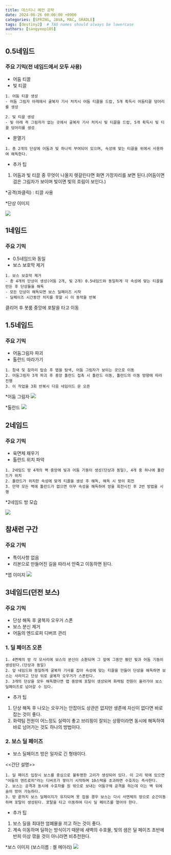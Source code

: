 ```yaml
---
title: 데스티니 예언 공략
date: 2024-06-26 00:00:00 +0900
categories: [SPRING, JAVA, MAC, GRADLE]
tags: [destiny2]  # TAG names should always be lowercase
authors: [sangyeop105]
---
```


## 0.5네임드

### 주요 기믹(전 네임드에서 모두 사용)
- 어둠 티끌
- 빛 티끌

```
1. 어둠 티끌 생성
- 어둠 그림자 아래에서 굴복자 기사 처치시 어둠 티끌을 드랍, 5개 획득시 어둠티끌 덩어리를 생성

2. 빛 티끌 생성
- 빛 아래 즉 그림자가 없는 곳에서 굴복자 기사 처치시 빛 티끌을 드랍, 5개 획득시 빛 티끌 덩어리를 생성
```
- 문열기

```
1. 총 2개의 단상에 어둠과 빛 하나씩 부여되어 있으며, 속성에 맞는 티끌을 위에서 사용하여 해독한다. 
```
* 추가 팁
1. 어둠과 빛 티끌 중 무엇이 나올지 헷갈린다면 화면 가장자리를 보면 된다.(어둠이면 검은 그림자가 보이며 빛이면 빛의 흐림이 보인다.)

*공격(좌클릭) : 티끌 사용

*단상 이미지

![](https://img1.daumcdn.net/thumb/R1280x0/?scode=mtistory2&fname=https%3A%2F%2Fblog.kakaocdn.net%2Fdn%2FcNFrEK%2FbtsIboyd6bi%2FqIcv5k3yfm99QVcv6lSuAK%2Fimg.jpg)


## 1네임드

### 주요 기믹
- 0.5네임드와 동일
- 보스 보호막 제거

```
1. 보스 보호막 제거
- 총 4개의 단상이 생성(어둠 2개, 빛 2개) 0.5네임드와 동일하게 각 속성에 맞는 티끌을 만든 후 단상들을 해독
- 모든 단상이 해독되면 보스 딜페이즈 시작
- 딜페이즈 시간동안 처지를 못할 시 이 동작을 반복
```
클리어 후 봇룸 중앙에 포탈을 타고 이동

## 1.5네임드

### 주요 기믹
- 어둠그림자 파괴
- 톨란드 따라가기

```
1. 참새 및 잠자리 탑승 후 맵을 탐색, 어둠 그림자가 보이는 곳으로 이동
2. 어둠그림자 3개 파괴 후 중앙 톨란드 접촉 시 톨란드 이동, 톨란드의 이동 방향에 따라 진행
3. 이 작업을 3회 반복시 다음 네임이드 문 오픈
```

*어둠 그림자
![](https://img1.daumcdn.net/thumb/R1280x0/?scode=mtistory2&fname=https%3A%2F%2Fblog.kakaocdn.net%2Fdn%2FdmSD3u%2FbtsIbkwhydF%2FELKHivT5UAIkI1kWZcCJxK%2Fimg.png)

*톨란드
![](https://img1.daumcdn.net/thumb/R1280x0/?scode=mtistory2&fname=https%3A%2F%2Fblog.kakaocdn.net%2Fdn%2Fnlakn%2FbtsIcSLOB6j%2FjK7W9O7bja9rGHLl3IGiq1%2Fimg.png)

## 2네임드

### 주요 기믹
- 육면체 채우기
- 톨란드 위치 파악

```
1. 2네임드 방 4개의 벽 중앙에 빛과 어둠 기둥이 생성(단상과 동일), 4개 중 하나에 톨란드가 위치
2. 톨란드가 위치한 속성에 맞게 티끌을 생성 후 해독, 해독 시 방이 회전
3. 만약 모든 벽에 톨란드가 없으면 아무 속성을 해독하여 방을 회전시킨 후 2번 방법을 시행
```
*2네임드 방 모습

![](https://img1.daumcdn.net/thumb/R1280x0/?scode=mtistory2&fname=https%3A%2F%2Fblog.kakaocdn.net%2Fdn%2FcH0fgg%2FbtsIcRsDcAI%2FMTesCCFiIp58Ff3gUoM3dk%2Fimg.webp)

## 참새런 구간

### 주요 기믹
- 특이사항 없음
- 리본으로 만들어진 길을 따라서 안죽고 이동하면 된다.

*맵 이미지
![](https://img1.daumcdn.net/thumb/R1280x0/?scode=mtistory2&fname=https%3A%2F%2Fblog.kakaocdn.net%2Fdn%2Fdu0iHh%2FbtsIbpYvUll%2FIYIWDCHOgD5mkHk3zotPGK%2Fimg.webp)

## 3네임드(던전 보스)

### 주요 기믹
- 단상 해독 후 굴복자 오우거 스폰
- 보스 분신 제거
- 어둠의 엔드로피 디버프 관리

### 1. 딜 페이즈 오픈

```
1. 4면체의 방 각 모서리에 보스의 분신이 소환되며 그 앞에 그동안 봤던 빛과 어둠 기둥이 생성된다.(단상과 동일)
2. 앞 네임드와 동일하게 굴복자 기사를 잡아 속성에 맞는 티끌을 만들어 단상을 해독하면 보스는 사라지고 단상 뒤로 굴복자 오우거가 스폰된다.
3. 3개의 단상을 모두 해독했다면 맵 중앙에 포탈이 생성되며 화력팀 전원이 올라가야 보스 딜페이즈로 넘어갈 수 있다.
```
* 추가 팁
1. 단상 해독 후 나오는 오우거는 안잡아도 상관은 없지만 생존에 자신이 없다면 바로 잡는 것이 좋다.
2. 화력팀 전원이 어느정도 실력이 좋고 브리핑이 잘되는 상황이라면 동시에 해독하여 바로 넘어가는 것도 하나의 방법이다.


### 2. 보스 딜 페이즈

- 보스 딜페이즈 방은 일자로 긴 형태이다.

<<간단 설명>>

```
1. 딜 페이즈 입장시 보스를 중심으로 불투명한 고리가 생성되어 있다. 이 고리 밖에 있으면 "어둠의 엔트로피"라는 디버프가 쌓이기 시작하며 10스택을 초과하면 수호자는 즉사한다.
2. 보스는 공격과 동시에 수호자를 원 밖으로 보내는 어둠구체 공격을 하는데 이는 벽 뒤에 숨어 방어 가능하다.
3. 방 끝까지 보스 딜페이지가 유지되며 못 잡을 경우 보스는 다시 사면체의 방으로 순간이동하며 포탈이 생성된다. 포탈을 타고 이동하여 다시 딜 페이즈를 열어야 한다.
```
* 추가 팁
1. 보스 딜을 최대한 엄폐물을 끼고 하는 것이 좋다.
2. 계속 이동하며 딜하는 방식이기 때문에 새벽의 수호물, 빛의 샘은 딜 페이즈 초반에 반피 이상 깎을 것이 아니라면 비추천한다.

*보스 이미지 (보스이름 : 켈 메아리)
![](https://img1.daumcdn.net/thumb/R1280x0/?scode=mtistory2&fname=https%3A%2F%2Fblog.kakaocdn.net%2Fdn%2FblxkL5%2FbtsIdIBOJcX%2FkJbUcCLzX1eJquk70JpkC0%2Fimg.webp)

